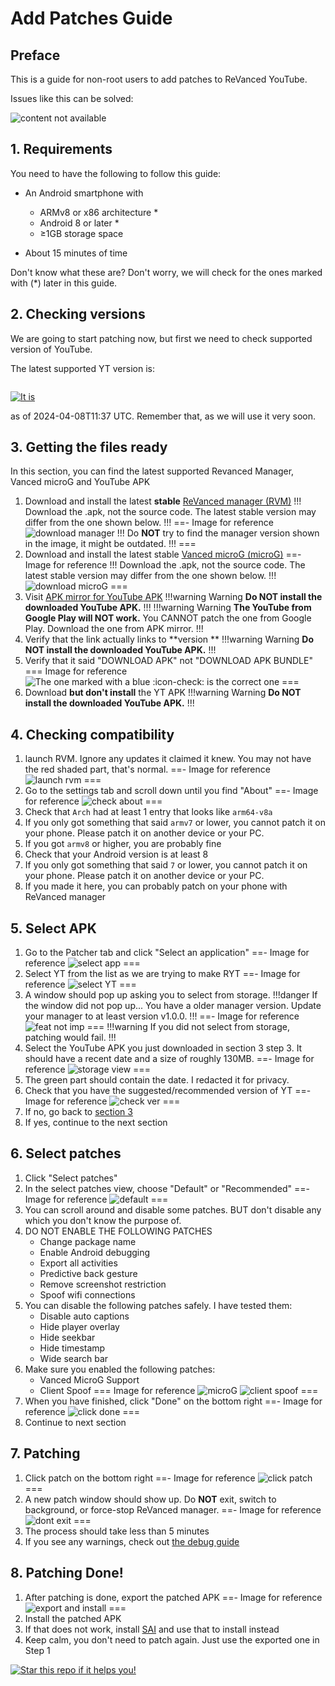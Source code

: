 # Add Patches Guide

## Preface

This is a guide for non-root users to add patches to ReVanced YouTube.

Issues like this can be solved: 

![content not available](https://github.com/SodaWithoutSparkles/revanced-troubleshooting-guide/blob/main/screenshots/400-warn-new-ver-yt.jpg?raw=true)

## 1. Requirements

You need to have the following to follow this guide:

- An Android smartphone with
    - ARMv8 or x86 architecture *
    - Android 8 or later *
    - ≥1GB storage space

- About 15 minutes of time

Don't know what these are? Don't worry, we will check for the ones marked with (*) later in this guide.

## 2. Checking versions

We are going to start patching now, but first we need to check supported version of YouTube.

The latest supported YT version is:

```

```

[![It is ](https://img.shields.io/badge/Latest%20Supported%20Version--ff0000?style=for-the-badge&logo=youtube)](https://www.apkmirror.com/apk/google-inc/youtube/youtube--release/youtube--2-android-apk-download/)

as of 2024-04-08T11:37 UTC. Remember that, as we will use it very soon.

## 3. Getting the files ready

In this section, you can find the latest supported Revanced Manager, Vanced microG and YouTube APK

1. Download and install the latest **stable** [ReVanced manager (RVM)](https://github.com/ReVanced/ReVanced-manager/releases/latest)
!!!
Download the .apk, not the source code. 
The latest stable version may differ from the one shown below.
!!!
==- Image for reference
![download manager](https://github.com/SodaWithoutSparkles/ReVanced-troubleshooting-guide/blob/main/screenshots/000-download_manager.jpg?raw=true)
!!!
Do **NOT** try to find the manager version shown in the image, it might be outdated.
!!!
===
2. Download and install the latest stable [Vanced microG (microG)](https://github.com/TeamVanced/VancedMicroG/releases/tag/v0.2.24.220220-220220001)
==- Image for reference
!!!
Download the .apk, not the source code. 
The latest stable version may differ from the one shown below.
!!!
![download microG](https://github.com/SodaWithoutSparkles/ReVanced-troubleshooting-guide/blob/main/screenshots/010-download_microg.jpg?raw=true)
===
3. Visit [APK mirror for YouTube APK](https://www.apkmirror.com/apk/google-inc/youtube/youtube--release/youtube--2-android-apk-download/)
!!!warning Warning
**Do NOT install the downloaded YouTube APK.**
!!!
!!!warning Warning
**The YouTube from Google Play will NOT work.** You CANNOT patch the one from Google Play. Download the one from APK mirror.
!!!
4. Verify that the link actually links to **version **
!!!warning Warning
**Do NOT install the downloaded YouTube APK.**
!!!
5. Verify that it said "DOWNLOAD APK" not "DOWNLOAD APK BUNDLE"
=== Image for reference
![The one marked with a blue :icon-check: is the correct one](https://github.com/SodaWithoutSparkles/ReVanced-troubleshooting-guide/blob/main/screenshots/021-verify-apk-not-bundle.jpg?raw=true)
===
6. Download **but don't install** the YT APK
!!!warning Warning
**Do NOT install the downloaded YouTube APK.**
!!!

## 4. Checking compatibility

1. launch RVM. Ignore any updates it claimed it knew. You may not have the red shaded part, that's normal.
==- Image for reference
![launch rvm](https://github.com/SodaWithoutSparkles/ReVanced-troubleshooting-guide/blob/main/screenshots/040-first_launch_manager.jpg?raw=true)
===
2. Go to the settings tab and scroll down until you find "About"
==- Image for reference
![check about](https://github.com/SodaWithoutSparkles/ReVanced-troubleshooting-guide/blob/main/screenshots/050-check_about.jpg?raw=true)
===
3. Check that `Arch` had at least 1 entry that looks like `arm64-v8a`
4. If you only got something that said `armv7` or lower, you cannot patch it on your phone. Please patch it on another device or your PC.
5. If you got `armv8` or higher, you are probably fine
6. Check that your Android version is at least 8
7. If you only got something that said `7` or lower, you cannot patch it on your phone. Please patch it on another device or your PC.
8. If you made it here, you can probably patch on your phone with ReVanced manager

## 5. Select APK

1. Go to the Patcher tab and click "Select an application"
==- Image for reference
![select app](https://github.com/SodaWithoutSparkles/ReVanced-troubleshooting-guide/blob/main/screenshots/060-select_application.jpg?raw=true)
===
2. Select YT from the list as we are trying to make RYT
==- Image for reference
![select YT](https://github.com/SodaWithoutSparkles/ReVanced-troubleshooting-guide/blob/main/screenshots/070-select_YT.jpg?raw=true)
===
3. A window should pop up asking you to select from storage.
!!!danger If the window did not pop up...
You have a older manager version. Update your manager to at least version v1.0.0.
!!!
==- Image for reference
![feat not imp](https://github.com/SodaWithoutSparkles/ReVanced-troubleshooting-guide/blob/main/screenshots/080-select_from_storage.jpg?raw=true)
===
!!!warning 
If you did not select from storage, patching would fail.
!!!
4. Select the YouTube APK you just downloaded in section 3 step 3. It should have a recent date and a size of roughly 130MB.
==- Image for reference
![storage view](https://github.com/SodaWithoutSparkles/ReVanced-troubleshooting-guide/blob/main/screenshots/090-select_YT_apk.jpg?raw=true)
===
5. The green part should contain the date. I redacted it for privacy.
6. Check that you have the suggested/recommended version of YT
==- Image for reference
![check ver](https://github.com/SodaWithoutSparkles/ReVanced-troubleshooting-guide/blob/main/screenshots/100-check_version.jpg?raw=true)
===
7. If no, go back to [section 3](#3-getting-the-files-ready)
8. If yes, continue to the next section

## 6. Select patches

1. Click "Select patches"
2. In the select patches view, choose "Default" or "Recommended"
==- Image for reference
![default](https://github.com/SodaWithoutSparkles/ReVanced-troubleshooting-guide/blob/main/screenshots/110-select_default.jpg?raw=true)
===
3. You can scroll around and disable some patches. BUT don't disable any which you don't know the purpose of.
4. DO NOT ENABLE THE FOLLOWING PATCHES
    - Change package name
    - Enable Android debugging
    - Export all activities
    - Predictive back gesture
    - Remove screenshot restriction
    - Spoof wifi connections
5. You can disable the following patches safely. I have tested them:
    - Disable auto captions
    - Hide player overlay
    - Hide seekbar
    - Hide timestamp
    - Wide search bar
6. Make sure you enabled the following patches:
    - Vanced MicroG Support
    - Client Spoof
=== Image for reference
![microG](https://github.com/SodaWithoutSparkles/ReVanced-troubleshooting-guide/blob/main/screenshots/300-microg_support.jpg?raw=true)
![client spoof](https://github.com/SodaWithoutSparkles/ReVanced-troubleshooting-guide/blob/main/screenshots/302-spoof_client.jpg?raw=true)
===
7. When you have finished, click "Done" on the bottom right
==- Image for reference
![click done](https://github.com/SodaWithoutSparkles/ReVanced-troubleshooting-guide/blob/main/screenshots/120-click_done.jpg?raw=true)
===
8. Continue to next section

## 7. Patching

1. Click patch on the bottom right
==- Image for reference
![click patch](https://github.com/SodaWithoutSparkles/ReVanced-troubleshooting-guide/blob/main/screenshots/130-go_patch.jpg?raw=true)
===
2. A new patch window should show up. Do **NOT** exit, switch to background, or force-stop ReVanced manager.
==- Image for reference
![dont exit](https://github.com/SodaWithoutSparkles/ReVanced-troubleshooting-guide/blob/main/screenshots/140-dont_exit.jpg?raw=true)
===
3. The process should take less than 5 minutes
4. If you see any warnings, check out [the debug guide](/troubleshoot/00-trouble-shooting.md)

## 8. Patching Done!

1. After patching is done, export the patched APK
==- Image for reference
![export and install](https://github.com/SodaWithoutSparkles/ReVanced-troubleshooting-guide/blob/main/screenshots/150-export_install.jpg?raw=true)
===
2. Install the patched APK
3. If that does not work, install [SAI](https://play.google.com/store/apps/details?id=com.aefyr.sai) and use that to install instead
4. Keep calm, you don't need to patch again. Just use the exported one in Step 1

[![Star this repo if it helps you!](https://img.shields.io/github/stars/SodaWithoutSparkles/revanced-troubleshooting-guide?style=for-the-badge&logo=github)](https://github.com/SodaWithoutSparkles/revanced-troubleshooting-guide)

